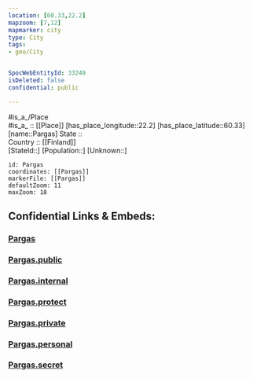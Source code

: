 ```yaml
---
location: [60.33,22.2] 
mapzoom: [7,12] 
mapmarker: city 
type: City
tags:
- geo/City


SpocWebEntityId: 33249
isDeleted: false
confidential: public

---
```

#is_a_/Place  
#is_a_ :: [[Place]] 
[has_place_longitude::22.2] 
[has_place_latitude::60.33] 
[name::Pargas] 
State ::  
Country :: [[Finland]]  
[StateId::] 
[Population::] 
[Unknown::] 


```leaflet
id: Pargas
coordinates: [[Pargas]] 
markerFile: [[Pargas]] 
defaultZoom: 11 
maxZoom: 18
```


## Confidential Links & Embeds: 

### [Pargas](/_Standards/Earth/Continent/Europe/Europe~North/Finland/City/Pargas.md) 

### [Pargas.public](/_public/Earth/Continent/Europe/Europe~North/Finland/City/Pargas.public.md) 

### [Pargas.internal](/_internal/Earth/Continent/Europe/Europe~North/Finland/City/Pargas.internal.md) 

### [Pargas.protect](/_protect/Earth/Continent/Europe/Europe~North/Finland/City/Pargas.protect.md) 

### [Pargas.private](/_private/Earth/Continent/Europe/Europe~North/Finland/City/Pargas.private.md) 

### [Pargas.personal](/_personal/Earth/Continent/Europe/Europe~North/Finland/City/Pargas.personal.md) 

### [Pargas.secret](/_secret/Earth/Continent/Europe/Europe~North/Finland/City/Pargas.secret.md)

